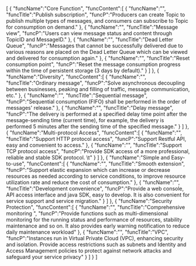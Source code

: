 [
	{
		"funcName":"Core Function",
		"funcContent":[
			{
				"funcName":"",
				"funcTitle":"Publish subscription",
				"funcP":"Producers can create Topic to publish multiple types of messages, and consumers can subscribe to Topic for consumption on demand."
			},
			{
				"funcName":"",
				"funcTitle":"Message view",
				"funcP":"Users can view message status and content through TopicID and MessageID."
			},
			{
				"funcName":"",
				"funcTitle":"Dead Letter Queue",
				"funcP":"Messages that cannot be successfully delivered due to various reasons are placed on the Dead Letter Queue which can be viewed and delivered for consumption again."
			},
			{
				"funcName":"",
				"funcTitle":"Reset consumption point",
				"funcP":"Reset the message consumption progress within the time of persistent storage (3 days by default)."
			}
		]
	},
	{
		"funcName":"Diversity",
		"funcContent":[
			{
				"funcName":"",
				"funcTitle":"Ordinary message",
				"funcP":"Solve asynchronous decoupling between businesses, peaking and filling of traffic, message communication, etc."
			},
			{
				"funcName":"",
				"funcTitle":"Sequential message",
				"funcP":"Sequential consumption (FIFO) shall be performed in the order of messages' release."
			},
			{
				"funcName":"",
				"funcTitle":"Delay message",
				"funcP":"The delivery is performed at a specified delay time point after the message-sending time (current time), for example, the delivery is performed 5 minutes after the sending time of the specified message."
			}
		]
	},
	{
		"funcName":"Multi-protocol Access",
		"funcContent":[
			{
				"funcName":"",
				"funcTitle":"Support HTTP protocol access",
				"funcP":"Support Restful API, easy and convenient to access."
			},
			{
				"funcName":"",
				"funcTitle":"Support TCP protocol access",
				"funcP":"Provide SDK access of a more professional, reliable and stable SDK protocol. \t"
			}
		]
	},
	{
		"funcName":"Simple and Easy-to-use",
		"funcContent":[
			{
				"funcName":"",
				"funcTitle":"Smooth extension",
				"funcP":"Support elastic expansion which can increase or decrease resources as needed according to service conditions, to improve resource utilization rate and reduce the cost of consumption."
			},
			{
				"funcName":"",
				"funcTitle":"Development convenience",
				"funcP":"Provide a web console, API access interface and java SDK, easy to develop. It is also convenient for service support and service migration."
			}
		]
	},
	{
		"funcName":"Security Protection",
		"funcContent":[
			{
				"funcName":"",
				"funcTitle":"Comprehensive monitoring ",
				"funcP":"Provide functions such as multi-dimensional monitoring for the running status and performance of resources, stability maintenance and so on. It also provides early warning notification to reduce daily maintenance workload"
			},
			{
				"funcName":"",
				"funcTitle":"VPC",
				"funcP":"Instances run in Virtual Private Cloud (VPC), enhancing security and isolation. Provide access restrictions such as subnets and Identity and Access Management policies to protect against network attacks and safeguard your service privacy"
			}
		]
	}
]